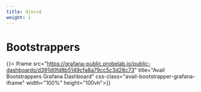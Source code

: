 ```yaml
---
title: discv4
weight: 1
---
```


# Bootstrappers
{{< iframe src="https://grafana-public.probelab.io/public-dashboards/d391d0fd8b5149cfa8a79cc5c3d28c73" title="Avail Bootstrappers Grafana Dashboard" css-class="avail-bootstrapper-grafana-iframe" width="100%" height="100vh">}}
